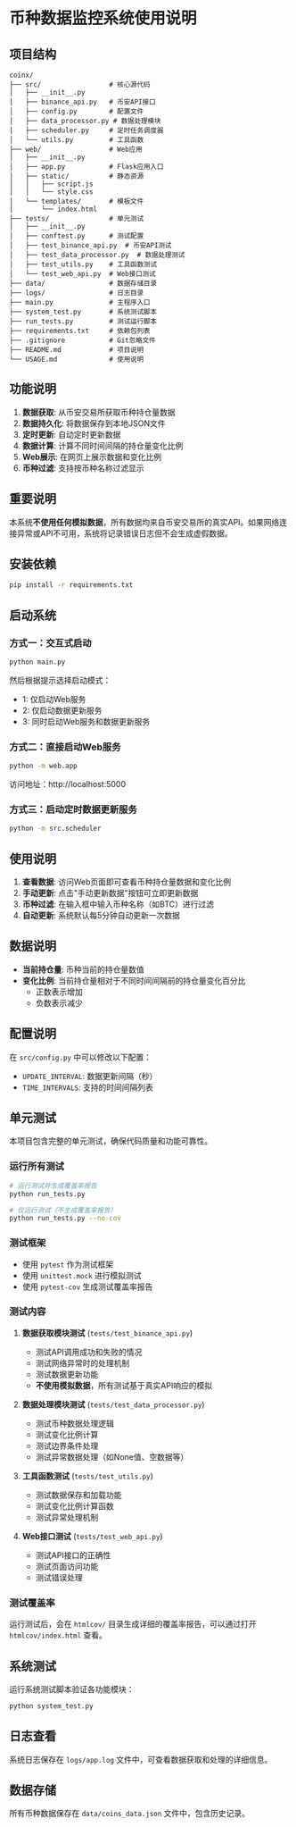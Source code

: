 # 币种数据监控系统使用说明

## 项目结构

```
coinx/
├── src/                 # 核心源代码
│   ├── __init__.py
│   ├── binance_api.py   # 币安API接口
│   ├── config.py        # 配置文件
│   ├── data_processor.py # 数据处理模块
│   ├── scheduler.py     # 定时任务调度器
│   └── utils.py         # 工具函数
├── web/                 # Web应用
│   ├── __init__.py
│   ├── app.py           # Flask应用入口
│   ├── static/          # 静态资源
│   │   ├── script.js
│   │   └── style.css
│   └── templates/       # 模板文件
│       └── index.html
├── tests/               # 单元测试
│   ├── __init__.py
│   ├── conftest.py      # 测试配置
│   ├── test_binance_api.py  # 币安API测试
│   ├── test_data_processor.py  # 数据处理测试
│   ├── test_utils.py    # 工具函数测试
│   └── test_web_api.py  # Web接口测试
├── data/                # 数据存储目录
├── logs/                # 日志目录
├── main.py              # 主程序入口
├── system_test.py       # 系统测试脚本
├── run_tests.py         # 测试运行脚本
├── requirements.txt     # 依赖包列表
├── .gitignore           # Git忽略文件
├── README.md            # 项目说明
└── USAGE.md             # 使用说明
```

## 功能说明

1. **数据获取**: 从币安交易所获取币种持仓量数据
2. **数据持久化**: 将数据保存到本地JSON文件
3. **定时更新**: 自动定时更新数据
4. **数据计算**: 计算不同时间间隔的持仓量变化比例
5. **Web展示**: 在网页上展示数据和变化比例
6. **币种过滤**: 支持按币种名称过滤显示

## 重要说明

本系统**不使用任何模拟数据**，所有数据均来自币安交易所的真实API。如果网络连接异常或API不可用，系统将记录错误日志但不会生成虚假数据。

## 安装依赖

```bash
pip install -r requirements.txt
```

## 启动系统

### 方式一：交互式启动

```bash
python main.py
```

然后根据提示选择启动模式：
- 1: 仅启动Web服务
- 2: 仅启动数据更新服务
- 3: 同时启动Web服务和数据更新服务

### 方式二：直接启动Web服务

```bash
python -m web.app
```

访问地址：http://localhost:5000

### 方式三：启动定时数据更新服务

```bash
python -m src.scheduler
```

## 使用说明

1. **查看数据**: 访问Web页面即可查看币种持仓量数据和变化比例
2. **手动更新**: 点击"手动更新数据"按钮可立即更新数据
3. **币种过滤**: 在输入框中输入币种名称（如BTC）进行过滤
4. **自动更新**: 系统默认每5分钟自动更新一次数据

## 数据说明

- **当前持仓量**: 币种当前的持仓量数值
- **变化比例**: 当前持仓量相对于不同时间间隔前的持仓量变化百分比
  - 正数表示增加
  - 负数表示减少

## 配置说明

在 `src/config.py` 中可以修改以下配置：

- `UPDATE_INTERVAL`: 数据更新间隔（秒）
- `TIME_INTERVALS`: 支持的时间间隔列表

## 单元测试

本项目包含完整的单元测试，确保代码质量和功能可靠性。

### 运行所有测试

```bash
# 运行测试并生成覆盖率报告
python run_tests.py

# 仅运行测试（不生成覆盖率报告）
python run_tests.py --no-cov
```

### 测试框架

- 使用 `pytest` 作为测试框架
- 使用 `unittest.mock` 进行模拟测试
- 使用 `pytest-cov` 生成测试覆盖率报告

### 测试内容

1. **数据获取模块测试** (`tests/test_binance_api.py`)
   - 测试API调用成功和失败的情况
   - 测试网络异常时的处理机制
   - 测试数据更新功能
   - **不使用模拟数据**，所有测试基于真实API响应的模拟

2. **数据处理模块测试** (`tests/test_data_processor.py`)
   - 测试币种数据处理逻辑
   - 测试变化比例计算
   - 测试边界条件处理
   - 测试异常数据处理（如None值、空数据等）

3. **工具函数测试** (`tests/test_utils.py`)
   - 测试数据保存和加载功能
   - 测试变化比例计算函数
   - 测试异常处理机制

4. **Web接口测试** (`tests/test_web_api.py`)
   - 测试API接口的正确性
   - 测试页面访问功能
   - 测试错误处理

### 测试覆盖率

运行测试后，会在 `htmlcov/` 目录生成详细的覆盖率报告，可以通过打开 `htmlcov/index.html` 查看。

## 系统测试

运行系统测试脚本验证各功能模块：

```bash
python system_test.py
```

## 日志查看

系统日志保存在 `logs/app.log` 文件中，可查看数据获取和处理的详细信息。

## 数据存储

所有币种数据保存在 `data/coins_data.json` 文件中，包含历史记录。